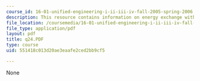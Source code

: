 ```yaml
---
course_id: 16-01-unified-engineering-i-ii-iii-iv-fall-2005-spring-2006
description: This resource contains information on energy exchange with moving blades.
file_location: /coursemedia/16-01-unified-engineering-i-ii-iii-iv-fall-2005-spring-2006/551418c013d20ae3eaafe2ced2bb9cf5_q24.PDF
file_type: application/pdf
layout: pdf
title: q24.PDF
type: course
uid: 551418c013d20ae3eaafe2ced2bb9cf5

---
```

None